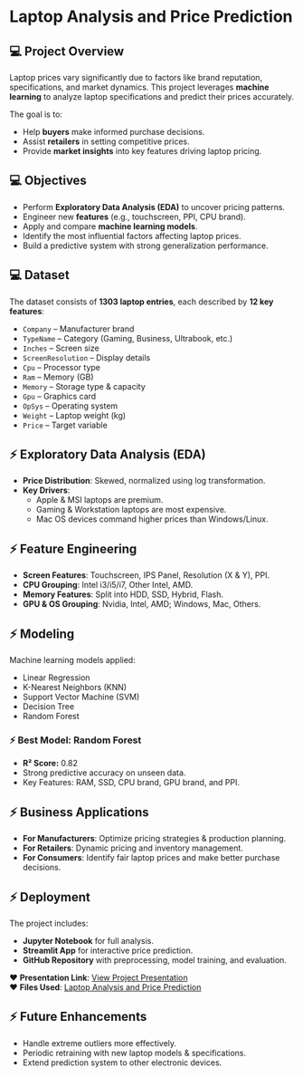 #  Laptop Analysis and Price Prediction  

## 💻 Project Overview  
Laptop prices vary significantly due to factors like brand reputation, specifications, and market dynamics. This project leverages **machine learning** to analyze laptop specifications and predict their prices accurately.  

The goal is to:  
- Help **buyers** make informed purchase decisions.  
- Assist **retailers** in setting competitive prices.  
- Provide **market insights** into key features driving laptop pricing.  


## 💻 Objectives  
- Perform **Exploratory Data Analysis (EDA)** to uncover pricing patterns.  
- Engineer new **features** (e.g., touchscreen, PPI, CPU brand).  
- Apply and compare **machine learning models**.  
- Identify the most influential factors affecting laptop prices.  
- Build a predictive system with strong generalization performance.  


## 💻 Dataset  
The dataset consists of **1303 laptop entries**, each described by **12 key features**:  

- `Company` – Manufacturer brand  
- `TypeName` – Category (Gaming, Business, Ultrabook, etc.)  
- `Inches` – Screen size  
- `ScreenResolution` – Display details  
- `Cpu` – Processor type  
- `Ram` – Memory (GB)  
- `Memory` – Storage type & capacity  
- `Gpu` – Graphics card  
- `OpSys` – Operating system  
- `Weight` – Laptop weight (kg)  
- `Price` – Target variable  


## ⚡ Exploratory Data Analysis (EDA)  
- **Price Distribution**: Skewed, normalized using log transformation.  
- **Key Drivers**:  
  - Apple & MSI laptops are premium.  
  - Gaming & Workstation laptops are most expensive.  
  - Mac OS devices command higher prices than Windows/Linux.  


## ⚡ Feature Engineering  
- **Screen Features**: Touchscreen, IPS Panel, Resolution (X & Y), PPI.  
- **CPU Grouping**: Intel i3/i5/i7, Other Intel, AMD.  
- **Memory Features**: Split into HDD, SSD, Hybrid, Flash.  
- **GPU & OS Grouping**: Nvidia, Intel, AMD; Windows, Mac, Others.  


## ⚡ Modeling  
Machine learning models applied:  
- Linear Regression  
- K-Nearest Neighbors (KNN)  
- Support Vector Machine (SVM)  
- Decision Tree  
- Random Forest  

### ⚡ Best Model: Random Forest  
- **R² Score:** 0.82  
- Strong predictive accuracy on unseen data.  
- Key Features: RAM, SSD, CPU brand, GPU brand, and PPI.  


## ⚡ Business Applications  
- **For Manufacturers**: Optimize pricing strategies & production planning.  
- **For Retailers**: Dynamic pricing and inventory management.  
- **For Consumers**: Identify fair laptop prices and make better purchase decisions.  


## ⚡ Deployment  
The project includes:  
- **Jupyter Notebook** for full analysis.  
- **Streamlit App** for interactive price prediction.  
- **GitHub Repository** with preprocessing, model training, and evaluation.  

❤️ **Presentation Link**: [View Project Presentation](https://1drv.ms/p/c/6bbfef19ea5efc48/EUrEJk6WpyhGtWXTFWTDyckBrGT0FYqX0kBNTE3JNSS44Q?e=tDZog3)  
❤️ **Files Used**: [Laptop Analysis and Price Prediction](https://github.com/abhbaty/Laptop-Analysis-and-Price-Prediction)  


## ⚡ Future Enhancements  
- Handle extreme outliers more effectively.  
- Periodic retraining with new laptop models & specifications.  
- Extend prediction system to other electronic devices.  
